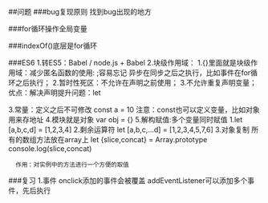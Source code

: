 ##问题
###bug复现原则
 找到bug出现的地方

###for循环操作全局变量

###indexOf()底层是for循环

###ES6
  1.转ES5：Babel / node.js + Babel
  2.块级作用域：
    1.{}里面就是块级作用域：减少匿名函数的使用: ;容易忘记
    异步在同步之后之执行，比如事件在for循环之后执行；
    2.暂时性死区：不允许在声明之前使用；
    3.不允许重复声明变量；
      优点：解决声明提升问题：let

  3.常量：定义之后不可修改
    const a = 10
    注意：const也可以定义变量，比如对象用来存地址
  4.模块就是对象
    var obj = {}
  5.解构赋值:多个变量同时赋值
    1.let [a,b,c,d] = [1,2,3,4]
    2.剩余运算符
      let [a,b,c,...d] = [1,2,3,4,5,7,6]
    3.对象复制
      所有的数组方法放在array上
      let {slice,concat} = Array.prototype
      console.log(slice,concat)

      作用：对实例中的方法进行一个方便的取值


###复习
1.事件
  onclick添加的事件会被覆盖 
  addEventListener可以添加多个事件，先后执行
      
